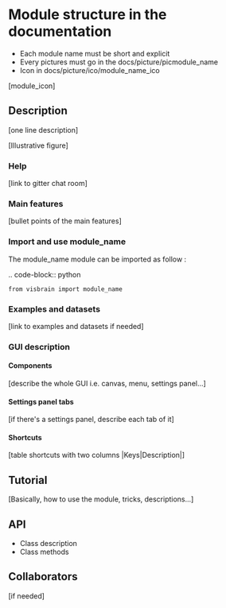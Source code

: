 # Module structure in the documentation

* Each module name must be short and explicit
* Every pictures must go in the docs/picture/picmodule_name
* Icon in docs/picture/ico/module_name_ico

[module_icon]

## Description

[one line description]

[Illustrative figure]

### Help

[link to gitter chat room]

### Main features

[bullet points of the main features]

### Import and use module_name

The module_name module can be imported as follow :

.. code-block:: python

    from visbrain import module_name

### Examples and datasets

[link to examples and datasets if needed]

### GUI description

#### Components

[describe the whole GUI i.e. canvas, menu, settings panel...]

#### Settings panel tabs

[if there's a settings panel, describe each tab of it]

#### Shortcuts

[table shortcuts with two columns |Keys|Description|]

## Tutorial

[Basically, how to use the module, tricks, descriptions...]

## API

* Class description
* Class methods

## Collaborators

[if needed]